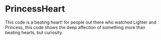 # PrincessHeart
This code is a beating heart! for people out there who watched Lighter and Princess, this code shows the deep affection of something more than beating hearts, but curiosity.
